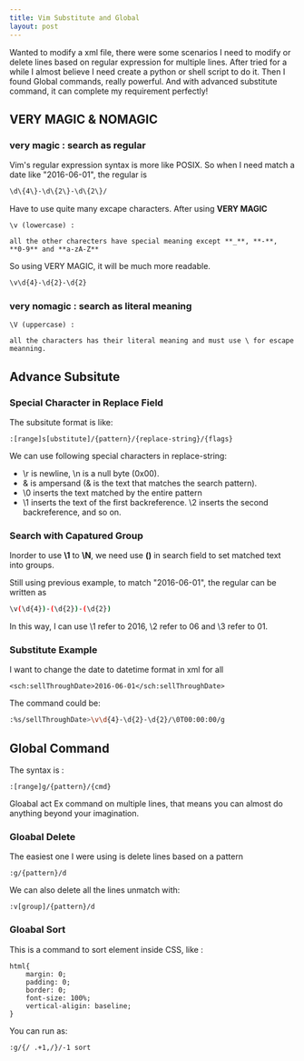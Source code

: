 ```yaml
---
title: Vim Substitute and Global
layout: post
---
```


Wanted to modify a xml file, there were some scenarios I need to modify or delete lines based on regular expression for multiple lines. After tried for a while I almost believe I need create a python or shell script to do it. Then I found Global commands, really powerful. And with advanced substitute command, it can complete my requirement perfectly!

## VERY MAGIC & NOMAGIC

### very magic : search as regular

Vim's regular expression syntax is more like POSIX. So when I need match a date like "2016-06-01", the regular is 


```bash
\d\{4\}-\d\{2\}-\d\{2\}/
```

Have to use quite many excape characters. After using **VERY MAGIC**

```
\v (lowercase) : 

all the other charecters have special meaning except **_**, **-**, **0-9** and **a-zA-Z**

```

So using VERY MAGIC, it will be much more readable.

```bash
\v\d{4}-\d{2}-\d{2}
```

### very nomagic : search as literal meaning

```
\V (uppercase) : 

all the characters has their literal meaning and must use \ for escape meanning.
```


## Advance Subsitute
### Special Character in Replace Field

The subsitute format is like:

```
:[range]s[ubstitute]/{pattern}/{replace-string}/{flags}
```

We can use following special characters in replace-string:
* \r is newline, \n is a null byte (0x00).
* \& is ampersand (& is the text that matches the search pattern).
* \0 inserts the text matched by the entire pattern
* \1 inserts the text of the first backreference. \2 inserts the second backreference, and so on.

### Search with Capatured Group

Inorder to use **\1** to **\N**, we need use **()** in search field to set matched text into groups.

Still using previous example,  to match "2016-06-01", the regular can be written as

```bash
\v(\d{4})-(\d{2})-(\d{2})
```

In this way, I can use \1 refer to 2016, \2 refer to 06 and \3 refer to 01.


### Substitute Example

I want to change the date to datetime format in xml for all 

```
<sch:sellThroughDate>2016-06-01</sch:sellThroughDate> 
```

The command could be:

```bash
:%s/sellThroughDate>\v\d{4}-\d{2}-\d{2}/\0T00:00:00/g
```


## Global Command

The syntax is :

```
:[range]g/{pattern}/{cmd}
```

Gloabal act Ex command on multiple lines, that means you can almost do anything beyond your imagination.

### Gloabal Delete

The easiest one I were using is delete lines based on a pattern

```
:g/{pattern}/d
```

We can also delete all the lines unmatch with:

```
:v[group]/{pattern}/d
```

### Gloabal Sort
This is a command to sort element inside CSS, like :

```
html{
	margin: 0;
	padding: 0;
	border: 0;
	font-size: 100%;
	vertical-aligin: baseline;
}
```
You can run as:

```bash
:g/{/ .+1,/}/-1 sort
```




